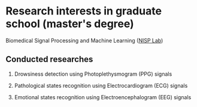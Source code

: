 # Research interests in graduate school (master's degree)

Biomedical Signal Processing and Machine Learning
([NISP Lab](https://sites.google.com/view/nisplab/home))


## Conducted researches

1. Drowsiness detection using Photoplethysmogram (PPG) signals

2. Pathological states recognition using Electrocardiogram (ECG) signals

3. Emotional states recognition using Electroencephalogram (EEG) signals
